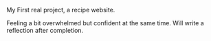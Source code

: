 My First real project, a recipe website. 

Feeling a bit overwhelmed but confident at the same time. Will write a reflection after completion. 
